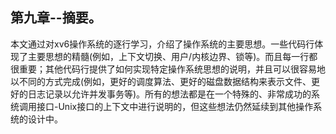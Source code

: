
## 第九章--摘要。

本文通过对xv6操作系统的逐行学习，介绍了操作系统的主要思想。一些代码行体现了主要思想的精髓(例如，上下文切换、用户/内核边界、锁等)。而且每一行都很重要；其他代码行提供了如何实现特定操作系统思想的说明，并且可以很容易地以不同的方式完成(例如，更好的调度算法、更好的磁盘数据结构来表示文件、更好的日志记录以允许并发事务等)。所有的想法都是在一个特殊的、非常成功的系统调用接口-Unix接口的上下文中进行说明的，但这些想法仍然延续到其他操作系统的设计中。
